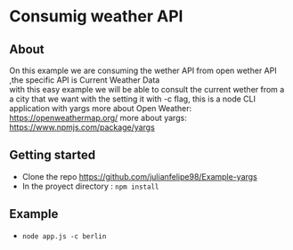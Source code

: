 # Consumig weather API  

## About 
On this example we are consuming the wether API from open wether API ,the specific API is Current Weather Data \
with this easy example we will be able to consult the current wether from a a city that we want with the setting it with -c flag, this is a node CLI application with yargs 
more about Open Weather: https://openweathermap.org/
more about yargs: https://www.npmjs.com/package/yargs


## Getting started 

* Clone the repo https://github.com/julianfelipe98/Example-yargs
* In the proyect directory : `npm install`

## Example 
* `node app.js -c berlin`

